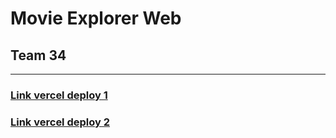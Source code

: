 
# Movie Explorer Web 
## Team 34


---


### [Link vercel deploy 1](https://movie-explorer-a01642426.vercel.app/)
### [Link vercel deploy 2](https://movie-explorer-a01642426-fdkdmjfmz-robertos-projects-8564ea3f.vercel.app/)





